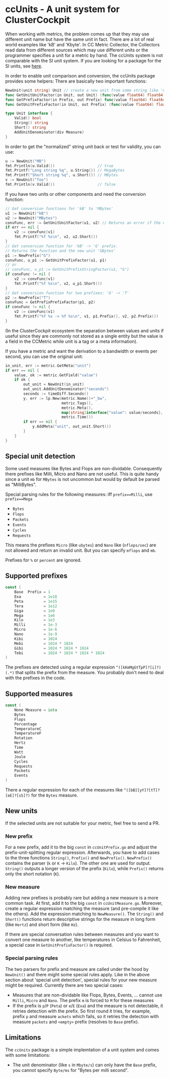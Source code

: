 # ccUnits - A unit system for ClusterCockpit

When working with metrics, the problem comes up that they may use different unit name but have the same unit in fact. There are a lot of real world examples like 'kB' and 'Kbyte'. In CC Metric Collector, the Collectors read data from different sources which may use different units or the programmer specifies a unit for a metric by hand. The ccUnits system is not comparable with the SI unit system. If you are looking for a package for the SI units, see [here](https://pkg.go.dev/github.com/gurre/si).

In order to enable unit comparison and conversion, the ccUnits package provides some helpers:
There are basically two important functions:
```go
NewUnit(unit string) Unit // create a new unit from some string like 'GHz', 'Mbyte' or 'kevents/s'
func GetUnitUnitFactor(in Unit, out Unit) (func(value float64) float64, error) // Get conversion function between two units
func GetPrefixFactor(in Prefix, out Prefix) func(value float64) float64 // Get conversion function between two prefixes
func GetUnitPrefixFactor(in Unit, out Prefix) (func(value float64) float64, Unit) // Get conversion function for prefix changes and the new unit for further use

type Unit interface {
	Valid() bool
	String() string
	Short() string
	AddUnitDenominator(div Measure)
}
```

In order to get the "normalized" string unit back or test for validity, you can use:
```go
u := NewUnit("MB")
fmt.Println(u.Valid())                   // true
fmt.Printf("Long string %q", u.String()) // MegaBytes
fmt.Printf("Short string %q", u.Short()) // MBytes
v := NewUnit("foo")
fmt.Println(v.Valid())                   // false
```

If you have two units or other components and need the conversion function:
```go
// Get conversion functions for 'kB' to 'MBytes'
u1 := NewUnit("kB")
u2 := NewUnit("MBytes")
convFunc, err := GetUnitUnitFactor(u1, u2) // Returns an error if the units have different measures
if err == nil {
    v2 := convFunc(v1)
	fmt.Printf("%f %s\n", v2, u2.Short())
}
// Get conversion function for 'kB' -> 'G' prefix.
// Returns the function and the new unit 'GBytes'
p1 := NewPrefix("G")
convFunc, u_p1 := GetUnitPrefixFactor(u1, p1)
// or
// convFunc, u_p1 := GetUnitPrefixStringFactor(u1, "G")
if convFunc != nil {
	v2 := convFunc(v1)
	fmt.Printf("%f %s\n", v2, u_p1.Short())
}
// Get conversion function for two prefixes: 'G' -> 'T'
p2 := NewPrefix("T")
convFunc = GetPrefixPrefixFactor(p1, p2)
if convFunc != nil {
	v2 := convFunc(v1)
	fmt.Printf("%f %s -> %f %s\n", v1, p1.Prefix(), v2, p2.Prefix())
}


```

(In the ClusterCockpit ecosystem the separation between values and units if useful since they are commonly not stored as a single entity but the value is a field in the CCMetric while unit is a tag or a meta information).

If you have a metric and want the derivation to a bandwidth or events per second, you can use the original unit:

```go
in_unit, err := metric.GetMeta("unit")
if err == nil {
    value, ok := metric.GetField("value")
    if ok {
        out_unit = NewUnit(in_unit)
        out_unit.AddUnitDenominator("seconds")
		seconds := timeDiff.Seconds()
        y, err := lp.New(metric.Name()+"_bw",
                         metric.Tags(),
                         metric.Meta(),
                         map[string]interface{"value": value/seconds},
                         metric.Time())
        if err == nil {
            y.AddMeta("unit", out_unit.Short())
        }
    }
}
```

## Special unit detection

Some used measures like Bytes and Flops are non-dividable. Consequently there prefixes like Milli, Micro and Nano are not useful. This is quite handy since a unit `mb` for `MBytes` is not uncommon but would by default be parsed as "MilliBytes".

Special parsing rules for the following measures: iff `prefix==Milli`, use `prefix==Mega`
  - `Bytes`
  - `Flops`
  - `Packets`
  - `Events`
  - `Cycles`
  - `Requests`

This means the prefixes `Micro` (like `ubytes`) and `Nano` like (`nflops/sec`) are not allowed and return an invalid unit. But you can specify `mflops` and `mb`.

Prefixes for `%` or `percent` are ignored.

## Supported prefixes

```go
const (
	Base  Prefix = 1
	Exa          = 1e18
	Peta         = 1e15
	Tera         = 1e12
	Giga         = 1e9
	Mega         = 1e6
	Kilo         = 1e3
	Milli        = 1e-3
	Micro        = 1e-6
	Nano         = 1e-9
	Kibi         = 1024
	Mebi         = 1024 * 1024
	Gibi         = 1024 * 1024 * 1024
	Tebi         = 1024 * 1024 * 1024 * 1024
)
```

The prefixes are detected using a regular expression `^([kKmMgGtTpP]?[i]?)(.*)` that splits the prefix from the measure. You probably don't need to deal with the prefixes in the code.

## Supported measures

```go
const (
	None Measure = iota
	Bytes
	Flops
	Percentage
	TemperatureC
	TemperatureF
	Rotation
	Hertz
	Time
	Watt
	Joule
	Cycles
	Requests
	Packets
	Events
)
```

There a regular expression for each of the measures like `^([bB][yY]?[tT]?[eE]?[sS]?)` for the `Bytes` measure. 


## New units

If the selected units are not suitable for your metric, feel free to send a PR.

### New prefix

For a new prefix, add it to the big `const` in `ccUnitPrefix.go` and adjust the prefix-unit-splitting regular expression. Afterwards, you have to add cases to the three functions `String()`, `Prefix()` and `NewPrefix()`. `NewPrefix()` contains the parser (`k` or `K` -> `Kilo`). The other one are used for output. `String()` outputs a longer version of the prefix (`Kilo`), while `Prefix()` returns only the short notation (`K`).

### New measure

Adding new prefixes is probably rare but adding a new measure is a more common task. At first, add it to the big `const` in `ccUnitMeasure.go`. Moreover, create a regular expression matching the measure (and pre-compile it like the others). Add the expression matching to `NewMeasure()`. The `String()` and `Short()` functions return descriptive strings for the measure in long form (like `Hertz`) and short form (like `Hz`).

If there are special conversation rules between measures and you want to convert one measure to another, like temperatures in Celsius to Fahrenheit, a special case in `GetUnitPrefixFactor()` is required.

### Special parsing rules

The two parsers for prefix and measure are called under the hood by `NewUnit()` and there might some special rules apply. Like in the above section about 'special unit detection', special rules for your new measure might be required. Currently there are two special cases:

- Measures that are non-dividable like Flops, Bytes, Events, ... cannot use `Milli`, `Micro` and `Nano`. The prefix `m` is forced to `M` for these measures
- If the prefix is `p`/`P` (`Peta`) or `e`/`E` (`Exa`) and the measure is not detectable, it retries detection with the prefix. So first round it tries, for example, prefix `p` and measure `ackets` which fails, so it retries the detection with measure `packets` and `<empty>` prefix (resolves to `Base` prefix).

## Limitations

The `ccUnits` package is a simple implemtation of a unit system and comes with some limitations:

- The unit denominator (like `s` in `Mbyte/s`) can only have the `Base` prefix, you cannot specify `Byte/ms` for "Bytes per milli second".
